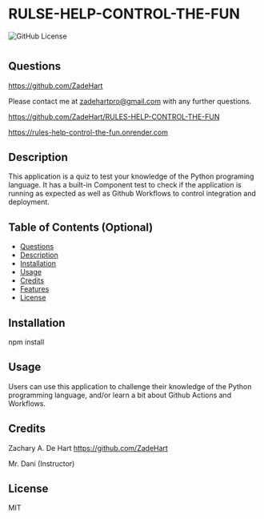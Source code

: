 # RULSE-HELP-CONTROL-THE-FUN
![GitHub License](https://img.shields.io/badge/license-MIT-orange.svg)

# <Your-Project-Title> 

## Questions 

https://github.com/ZadeHart

Please contact me at zadehartpro@gmail.com with any further questions.

https://github.com/ZadeHart/RULES-HELP-CONTROL-THE-FUN

https://rules-help-control-the-fun.onrender.com

## Description

This application is a quiz to test your knowledge of the Python programing language. It has a built-in Component test to check if the application is running as expected as well as Github Workflows to control integration and deployment.

## Table of Contents (Optional)

- [Questions](#questions)
- [Description](#description)
- [Installation](#installation)
- [Usage](#usage)
- [Credits](#credits)
- [Features](#features)
- [License](#license)

## Installation

npm install

## Usage

Users can use this application to challenge their knowledge of the Python programming language, and/or learn a bit about Github Actions and Workflows.

## Credits

Zachary A. De Hart
https://github.com/ZadeHart

Mr. Dani (Instructor)

## License

MIT
